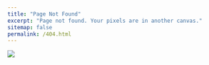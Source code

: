 ```yaml
---
title: "Page Not Found"
excerpt: "Page not found. Your pixels are in another canvas."
sitemap: false
permalink: /404.html
---
```



![](https://cdn.clien.net/web/api/file/F01/12204564/221a6c7811486c.png?w=850&h=30000)